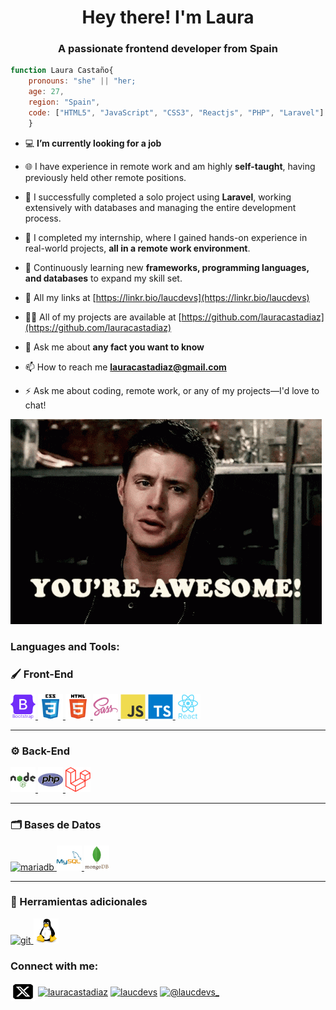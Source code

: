 <h1 align="center">Hey there! I'm Laura</h1>
<h3 align="center">A passionate frontend developer from Spain</h3>

```Javascript
function Laura Castaño{
    pronouns: "she" || "her;
    age: 27,
    region: "Spain",
    code: ["HTML5", "JavaScript", "CSS3", "Reactjs", "PHP", "Laravel"]
    }
```


- 💻 **I’m currently looking for a job**

- 🌐 I have experience in remote work and am highly **self-taught**, having previously held other remote positions.

- 🚀 I successfully completed a solo project using **Laravel**, working extensively with databases and managing the entire development process.

- 🏢 I completed my internship, where I gained hands-on experience in real-world projects, **all in a remote work environment**.

- 🌱 Continuously learning new **frameworks, programming languages, and databases** to expand my skill set.

- 🔗 All my links at [https://linkr.bio/laucdevs](https://linkr.bio/laucdevs)

- 👨‍💻 All of my projects are available at [https://github.com/lauracastadiaz](https://github.com/lauracastadiaz) 

- 💬 Ask me about **any fact you want to know**

- 📫 How to reach me **lauracastadiaz@gmail.com**

- ⚡ Ask me about coding, remote work, or any of my projects—I'd love to chat!

<img src=https://github.com/lauracastadiaz/lauracastadiaz/blob/master/you-are-awesome-supernatural%20(1).gif></img>


<h3 align="left">Languages and Tools:</h3>

### 🖌️ Front-End
<p align="left">
  <a href="https://getbootstrap.com" target="_blank" rel="noreferrer"> 
    <img src="https://raw.githubusercontent.com/devicons/devicon/master/icons/bootstrap/bootstrap-plain-wordmark.svg" alt="bootstrap" width="40" height="40"/>
  </a>
  <a href="https://www.w3schools.com/css/" target="_blank" rel="noreferrer"> 
    <img src="https://raw.githubusercontent.com/devicons/devicon/master/icons/css3/css3-original-wordmark.svg" alt="css3" width="40" height="40"/> 
  </a>
  <a href="https://www.w3.org/html/" target="_blank" rel="noreferrer"> 
    <img src="https://raw.githubusercontent.com/devicons/devicon/master/icons/html5/html5-original-wordmark.svg" alt="html5" width="40" height="40"/>
  </a>
  <a href="https://sass-lang.com" target="_blank" rel="noreferrer"> 
    <img src="https://raw.githubusercontent.com/devicons/devicon/master/icons/sass/sass-original.svg" alt="sass" width="40" height="40"/>
  </a>
  <a href="https://developer.mozilla.org/en-US/docs/Web/JavaScript" target="_blank" rel="noreferrer"> 
    <img src="https://raw.githubusercontent.com/devicons/devicon/master/icons/javascript/javascript-original.svg" alt="javascript" width="40" height="40"/> 
  </a>
  <a href="https://www.typescriptlang.org/" target="_blank" rel="noreferrer"> 
    <img src="https://raw.githubusercontent.com/devicons/devicon/master/icons/typescript/typescript-original.svg" alt="typescript" width="40" height="40"/> 
  </a>
  <a href="https://reactjs.org/" target="_blank" rel="noreferrer"> 
    <img src="https://raw.githubusercontent.com/devicons/devicon/master/icons/react/react-original-wordmark.svg" alt="react" width="40" height="40"/>
  </a>
</p>

---

### ⚙️ Back-End
<p align="left">
  <a href="https://nodejs.org" target="_blank" rel="noreferrer"> 
    <img src="https://raw.githubusercontent.com/devicons/devicon/master/icons/nodejs/nodejs-original-wordmark.svg" alt="nodejs" width="40" height="40"/> 
  </a>
  <a href="https://www.php.net" target="_blank" rel="noreferrer"> 
    <img src="https://raw.githubusercontent.com/devicons/devicon/master/icons/php/php-original.svg" alt="php" width="40" height="40"/> 
  </a>
  <a href="https://laravel.com/" target="_blank" rel="noreferrer"> 
    <img src="laravel_icon.png" alt="laravel" width="40" height="40"/> 
  </a>
</p>

---

### 🗂️ Bases de Datos
<p align="left">
  <a href="https://mariadb.org/" target="_blank" rel="noreferrer"> 
    <img src="https://www.vectorlogo.zone/logos/mariadb/mariadb-icon.svg" alt="mariadb" width="40" height="40"/> 
  </a>
  <a href="https://www.mysql.com/" target="_blank" rel="noreferrer"> 
    <img src="https://raw.githubusercontent.com/devicons/devicon/master/icons/mysql/mysql-original-wordmark.svg" alt="mysql" width="40" height="40"/> 
  </a>
  <a href="https://www.mongodb.com/" target="_blank" rel="noreferrer"> 
    <img src="https://raw.githubusercontent.com/devicons/devicon/master/icons/mongodb/mongodb-original-wordmark.svg" alt="mongodb" width="40" height="40"/> 
  </a>
</p>

---

### 🔧 Herramientas adicionales
<p align="left">
  <a href="https://git-scm.com/" target="_blank" rel="noreferrer"> 
    <img src="https://www.vectorlogo.zone/logos/git-scm/git-scm-icon.svg" alt="git" width="40" height="40"/>
  </a>
  <a href="https://www.linux.org/" target="_blank" rel="noreferrer"> 
    <img src="https://raw.githubusercontent.com/devicons/devicon/master/icons/linux/linux-original.svg" alt="linux" width="40" height="40"/> 
  </a>
</p>


<h3 align="left">Connect with me:</h3>
<p align="left">
<a href="https://x.com/laucdevs" target="blank"><img align="center" src="x.png" alt="laucdevs" height="30" width="40" /></a>
<a href="https://linkedin.com/in/lauracastadiaz" target="blank"><img align="center" src="https://raw.githubusercontent.com/rahuldkjain/github-profile-readme-generator/master/src/images/icons/Social/linked-in-alt.svg" alt="lauracastadiaz" height="30" width="40" /></a>
<a href="https://instagram.com/laucdevs" target="blank"><img align="center" src="https://raw.githubusercontent.com/rahuldkjain/github-profile-readme-generator/master/src/images/icons/Social/instagram.svg" alt="laucdevs" height="30" width="40" /></a>
<a href="https://medium.com/@laucdevs_" target="blank"><img align="center" src="https://raw.githubusercontent.com/rahuldkjain/github-profile-readme-generator/master/src/images/icons/Social/medium.svg" alt="@laucdevs_" height="30" width="40" /></a>
</p>



